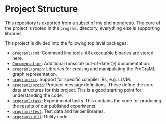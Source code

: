# Project Structure

This repository is exported from a subset of my [phd](https://github.com/ChrisCummins/phd)
monorepo. The core of the project is rooted in the `programl` directory, everything else is
supporting libraries.

This project is divided into the following top level packages:

* [`programl/cmd`](/programl/cmd): Command line tools. All executable binaries are stored here.
* [`Documentation`](/Documentation): Additional (possibly out-of-date 😢) documentation.
* [`programl/graph`](/programl/graph): Libraries for creating and manipulating the ProGraML graph representation.
* [`programl/ir`](/programl/ir): Support for specific compiler IRs, e.g. LLVM.
* [`programl/proto`](/programl/proto): Protocol message definitions. These define the core data structures for this project.
  This is a good starting point for understanding the code.
* [`programl/task`](/programl/task): Experimental tasks. This contains the code for producing the results of our published
  experiments.
* [`programl/test`](/programl/test): Test data and helper libraries.
* [`programl/util`](/programl/util): Utility code.

